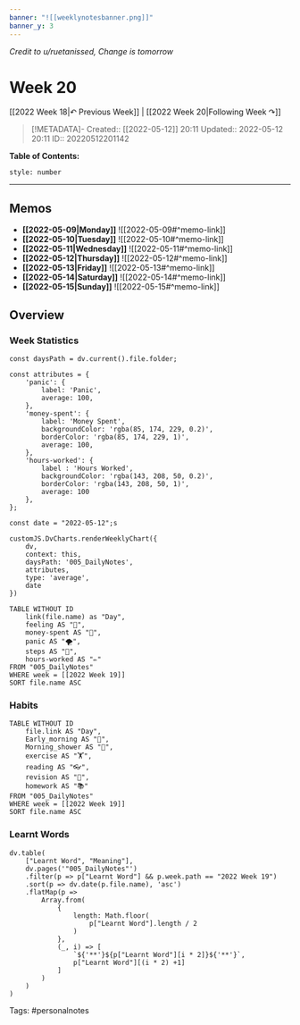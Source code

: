 ```yaml
---
banner: "![[weeklynotesbanner.png]]"
banner_y: 3
---
```

*Credit to u/ruetanissed, Change is tomorrow*

# Week 20

[[2022 Week 18|↶ Previous Week]] | [[2022 Week 20|Following Week ↷]]

> [!METADATA]-
> Created:: [[2022-05-12]] 20:11
> Updated:: 2022-05-12 20:11
> ID:: 20220512201142

**Table of Contents:**
```toc
style: number
```

___

## Memos
- **[[2022-05-09|Monday]]**
	![[2022-05-09#^memo-link]]
- **[[2022-05-10|Tuesday]]**
	![[2022-05-10#^memo-link]]
- **[[2022-05-11|Wednesday]]**
	![[2022-05-11#^memo-link]]
- **[[2022-05-12|Thursday]]**
	![[2022-05-12#^memo-link]]
- **[[2022-05-13|Friday]]**
	![[2022-05-13#^memo-link]]
- **[[2022-05-14|Saturday]]**
	![[2022-05-14#^memo-link]]
- **[[2022-05-15|Sunday]]**
	![[2022-05-15#^memo-link]]

## Overview
### Week Statistics
```dataviewjs
const daysPath = dv.current().file.folder;

const attributes = {
	'panic': {
		label: 'Panic',
		average: 100,
	},
	'money-spent': {
		label: 'Money Spent',
		backgroundColor: 'rgba(85, 174, 229, 0.2)',
		borderColor: 'rgba(85, 174, 229, 1)',
		average: 100,
	},
	'hours-worked': {
		label : 'Hours Worked',
		backgroundColor: 'rgba(143, 208, 50, 0.2)',
		borderColor: 'rgba(143, 208, 50, 1)',
		average: 100
	},
};

const date = "2022-05-12";s

customJS.DvCharts.renderWeeklyChart({
	dv,
	context: this,
	daysPath: '005_DailyNotes',
	attributes,
	type: 'average',
	date
})
```

```dataview
TABLE WITHOUT ID
	link(file.name) as "Day",
	feeling AS "💭",
	money-spent AS "💸",
	panic AS "🌪️",
	steps AS "👣",
	hours-worked AS "✏️"
FROM "005_DailyNotes"
WHERE week = [[2022 Week 19]]
SORT file.name ASC
```

### Habits
```dataview
TABLE WITHOUT ID
	file.link AS "Day",
	Early_morning AS "🌅",
	Morning_shower AS "🚿",
	exercise AS "🏋️",
	reading AS "👓",
	revision AS "🔁",
	homework AS "📚"
FROM "005_DailyNotes"
WHERE week = [[2022 Week 19]]
SORT file.name ASC
```

### Learnt Words
```dataviewjs
dv.table(
	["Learnt Word", "Meaning"],
	dv.pages('"005_DailyNotes"')
	.filter(p => p["Learnt Word"] && p.week.path == "2022 Week 19")
	.sort(p => dv.date(p.file.name), 'asc')
	.flatMap(p =>
		Array.from(
			{
				length: Math.floor(
					p["Learnt Word"].length / 2
				)
			},
			(_, i) => [
				`${'**'}${p["Learnt Word"][i * 2]}${'**'}`,
				p["Learnt Word"][(i * 2) +1]
			]
		)
	)
)
```




Tags: #personalnotes 
